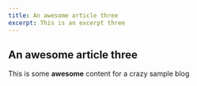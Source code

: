 ```yaml
---
title: An awesome article three
excerpt: This is an excerpt three
---
```


## An awesome article three

This is some **awesome** content for a crazy sample blog